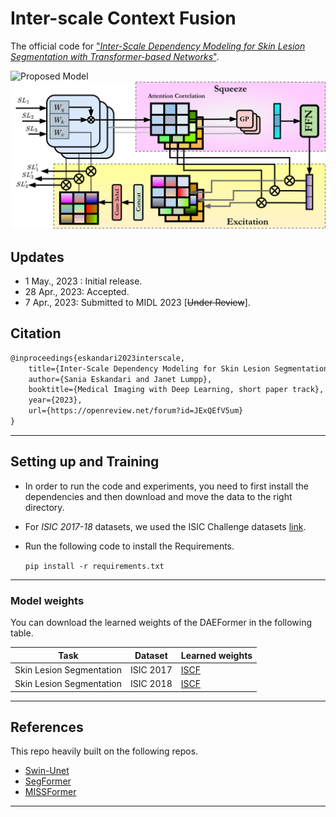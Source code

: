 # Inter-scale Context Fusion

The official code for ["_Inter-Scale Dependency Modeling for Skin Lesion Segmentation with Transformer-based Networks_"](https://openreview.net/forum?id=JExQEfV5um).

![Proposed Model](./images/method.png)
![ISCF](./images/ISCF.png)


## Updates
- 1 May., 2023 : Initial release.
- 28 Apr., 2023: Accepted.
- 7 Apr., 2023: Submitted to MIDL 2023 [~~Under Review~~].


## Citation
```latex
@inproceedings{eskandari2023interscale,
    title={Inter-Scale Dependency Modeling for Skin Lesion Segmentation with Transformer-based Networks},
    author={Sania Eskandari and Janet Lumpp},
    booktitle={Medical Imaging with Deep Learning, short paper track},
    year={2023},
    url={https://openreview.net/forum?id=JExQEfV5um}
}
```
---
## Setting up and Training
- In order to run the code and experiments, you need to first install the dependencies and then download and move the data to the right directory.
- For _ISIC 2017-18_ datasets, we used the ISIC Challenge datasets [link](https://challenge.isic-archive.com/data/).
- Run the following code to install the Requirements.

    `pip install -r requirements.txt`
---
### Model weights
You can download the learned weights of the DAEFormer in the following table. 

Task | Dataset |Learned weights
------------ | -------------|----
Skin Lesion Segmentation | ISIC 2017 | [ISCF](https://drive.google.com/file/d/1T-cvswKf1slTqEeXylbKQ-m6KWfRUsJI/view?usp=share_link)
Skin Lesion Segmentation | ISIC 2018 | [ISCF](https://drive.google.com/file/d/1vVR7iqamGprzO9BXO4GzOrejpGdr4p4B/view?usp=share_link)
---
## References
This repo heavily built on the following repos.
- [Swin-Unet](https://github.com/HuCaoFighting/Swin-Unet)
- [SegFormer](https://github.com/NVlabs/SegFormer)
- [MISSFormer](https://github.com/ZhifangDeng/MISSFormer)
---
